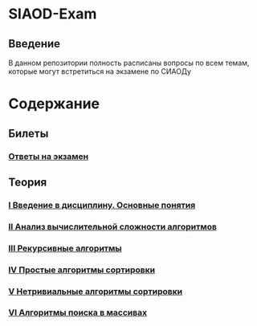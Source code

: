 # SIAOD-Exam

## Введение

В данном репозитории полность расписаны вопросы по всем темам, которые могут встретиться на экзамене по СИАОДу

# Содержание

## Билеты

### [Ответы на экзамен](https://github.com/Soup-o-Stat/SIAOD-Exam-third-sem-2025/blob/main/answers.md)

## Теория

### [I Введение в дисциплину. Основные понятия](https://github.com/Soup-o-Stat/SIAOD-Exam/blob/main/topic_1.md)

### [II Анализ вычислительной сложности алгоритмов](https://github.com/Soup-o-Stat/SIAOD-Exam/blob/main/topic_2.md)

### [III Рекурсивные алгоритмы](https://github.com/Soup-o-Stat/SIAOD-Exam/blob/main/topic_3.md)

### [IV Простые алгоритмы сортировки](https://github.com/Soup-o-Stat/SIAOD-Exam/blob/main/topic_4.md)

### [V Нетривиальные алгоритмы сортировки](https://github.com/Soup-o-Stat/SIAOD-Exam/blob/main/topic_5.md)

### [VI Алгоритмы поиска в массивах](https://github.com/Soup-o-Stat/SIAOD-Exam/blob/main/topic_6.md)